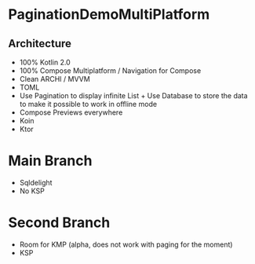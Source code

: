 # PaginationDemoMultiPlatform

## Architecture 

- 100% Kotlin 2.0
- 100% Compose Multiplatform / Navigation for Compose
- Clean ARCHI / MVVM
- TOML
- Use Pagination to display infinite List + Use Database to store the data to make it possible to work in offline mode
- Compose Previews everywhere
- Koin
- Ktor

# Main Branch
- Sqldelight
- No KSP

# Second Branch
- Room for KMP (alpha, does not work with paging for the moment)
- KSP
